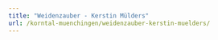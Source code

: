 ```yaml
---
title: "Weidenzauber - Kerstin Mülders"
url: /korntal-muenchingen/weidenzauber-kerstin-muelders/
---
```

